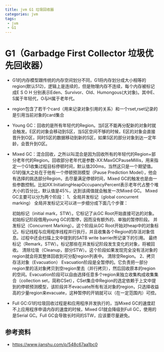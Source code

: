 ```yaml
---
title: jvm G1 垃圾回收器
categories: jvm
tags: 
 - jvm
 - G1
---
```


# G1（Garbadge First Collector 垃圾优先回收器）  

* G1的内存模型跟传统的内存空间划分不同，G1将内存划分成大小相等的region(默认512)，逻辑上是连续的，但是物理内存不连续，每个内存被标记成E S O H 分别表示Eden、Survivor、Old、Humongous(大对象)。其中E、S属于年轻代，O与H属于老年代。  
* region包含了若干个card（用来记录对象引用的关系）和一个rset,rset记录的是引用当前对象的card集合

* Young GC：回收的是所有年轻代的Region。当E区不能再分配新的对象时就会触发。E区的对象会移动到S区，当S区空间不够的时候，E区的对象会直接晋升到O区，同时S区的数据移动到新的S区，如果S区的部分对象到达一定年龄，会晋升到O区。
* Mixed GC：混合回收，之所以叫混合是因为回收所有的年轻代的Region+部分老年代的Region。回收部分老年代是参数-XX:MaxGCPauseMillis，用来指定一个G1收集过程目标停顿时间，默认值200ms，当然这只是一个期望值。G1的强大之处在于他有一个停顿预测模型（Pause Prediction Model），他会有选择的挑选部分Region，去尽量满足停顿时间，Mixed GC的触发也是由一些参数控制。比如XX:InitiatingHeapOccupancyPercent表示老年代占整个堆大小的百分比，默认值是45%，达到该阈值就会触发一次Mixed GC。
  Mixed GC主要可以分为两个阶段：
    1、全局并发标记（global concurrent marking）
    全局并发标记又可以进一步细分成下面几个步骤：

    初始标记（initial mark，STW）。它标记了从GC Root开始直接可达的对象。初始标记阶段借用young GC的暂停，因而没有额外的、单独的暂停阶段。
    并发标记（Concurrent Marking）。这个阶段从GC Root开始对heap中的对象标记，标记线程与应用程序线程并行执行，并且收集各个Region的存活对象信息。过程中还会扫描上文中提到的SATB write barrier所记录下的引用。
    最终标记（Remark，STW）。标记那些在并发标记阶段发生变化的对象，将被回收。
    清除垃圾（Cleanup，部分STW）。这个阶段如果发现完全没有活对象的region就会将其整体回收到可分配region列表中。 清除空Region。
    2、拷贝存活对象（Evacuation）
    Evacuation阶段是全暂停的。它负责把一部分region里的活对象拷贝到空region里去（并行拷贝），然后回收原本的region的空间。Evacuation阶段可以自由选择任意多个region来独立收集构成收集集合（collection set，简称CSet），CSet集合中Region的选定依赖于上文中提到的停顿预测模型，该阶段并不evacuate所有有活对象的region，只选择收益高的少量region来evacuate，这种暂停的开销就可以（在一定范围内）可控。


* Full GC:G1的垃圾回收过程是和应用程序并发执行的，当Mixed GC的速度赶不上应用程序申请内存的速度的时候，Mixed G1就会降级到Full GC，使用的是Serial GC。Full GC会导致长时间的STW，应该要尽量避免。


## 参考资料  

* https://www.jianshu.com/p/548c67aa1bc0  